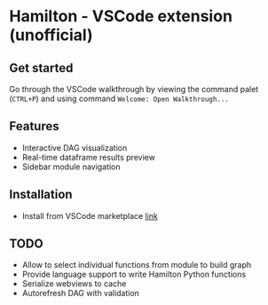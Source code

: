 # Hamilton - VSCode extension (unofficial)

## Get started
Go through the VSCode walkthrough by viewing the command palet (`CTRL+P`) and using command `Welcome: Open Walkthrough...`

## Features
- Interactive DAG visualization
- Real-time dataframe results preview
- Sidebar module navigation


## Installation
- Install from VSCode marketplace [link](https://marketplace.visualstudio.com/items?itemName=ThierryJean.hamilton)


## TODO
- Allow to select individual functions from module to build graph
- Provide language support to write Hamilton Python functions
- Serialize webviews to cache
- Autorefresh DAG with validation